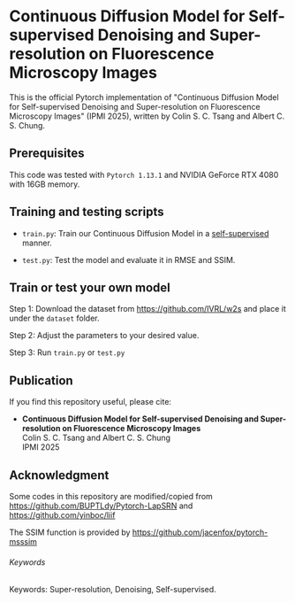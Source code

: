 # Continuous Diffusion Model for Self-supervised Denoising and Super-resolution on Fluorescence Microscopy Images
This is the official Pytorch implementation of "Continuous Diffusion Model for Self-supervised Denoising and Super-resolution on Fluorescence Microscopy Images" (IPMI 2025), written by Colin S. C. Tsang and Albert C. S. Chung.

## Prerequisites
This code was tested with `Pytorch 1.13.1` and NVIDIA GeForce RTX 4080 with 16GB memory.

## Training and testing scripts
- `train.py`: Train our Continuous Diffusion Model in a <u>self-supervised</u> manner.

- `test.py`: Test the model and evaluate it in RMSE and SSIM. 


## Train or test your own model
Step 1: Download the dataset from https://github.com/IVRL/w2s and place it under the `dataset` folder.

Step 2: Adjust the parameters to your desired value. 

Step 3: Run `train.py` or `test.py`

## Publication
If you find this repository useful, please cite:
- **Continuous Diffusion Model for Self-supervised Denoising and Super-resolution on Fluorescence Microscopy Images**  
Colin S. C. Tsang and Albert C. S. Chung  
IPMI 2025


## Acknowledgment
Some codes in this repository are modified/copied from https://github.com/BUPTLdy/Pytorch-LapSRN and https://github.com/yinboc/liif

The SSIM function is provided by https://github.com/jacenfox/pytorch-msssim

###### Keywords
Keywords: Super-resolution, Denoising, Self-supervised.
